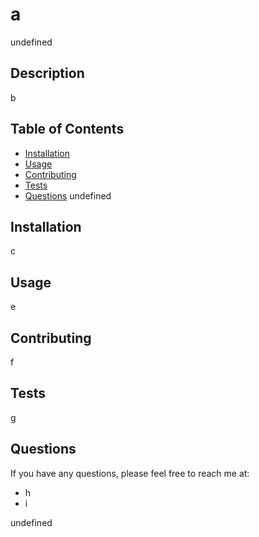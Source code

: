 
# a
undefined

## Description
b

## Table of Contents
- [Installation](#installation)
- [Usage](#usage)
- [Contributing](#contributing)
- [Tests](#tests)
- [Questions](#question)
undefined

## Installation
c

## Usage
e

## Contributing
f

## Tests
g

## Questions
If you have any questions, please feel free to reach me at:
- h
- i

undefined

